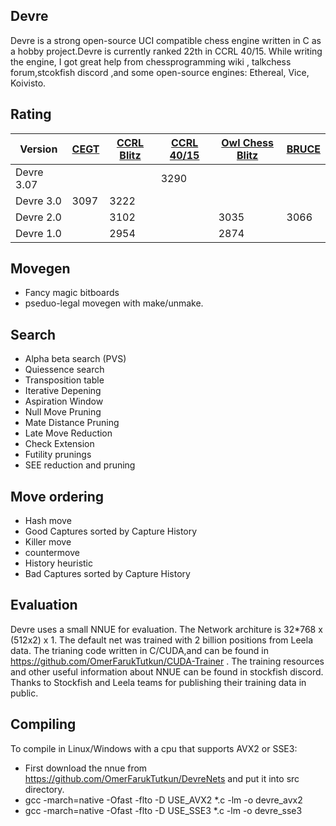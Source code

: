 ## Devre

Devre is a strong open-source UCI compatible chess engine written in C as a hobby project.Devre is currently ranked 22th in CCRL 40/15. While writing the engine, I got great help from chessprogramming wiki , talkchess forum,stcokfish discord ,and some open-source engines: Ethereal, Vice, Koivisto. 

## Rating

| Version  | [CEGT](http://www.cegt.net/40_4_Ratinglist/40_4_single/rangliste.html) | [CCRL Blitz](http://ccrl.chessdom.com/ccrl/404/) |  [CCRL 40/15](http://ccrl.chessdom.com/ccrl/4040/) | [Owl Chess Blitz](http://chessowl.blogspot.com/) | [BRUCE](https://www.e4e6.com/)
| ------------- | ------------- |----------|----------|----------|----------|
| Devre 3.07 |       |       | 3290 |  |
| Devre 3.0  | 3097  | 3222  |      |  |
| Devre 2.0  |       | 3102  | | 3035 | 3066
| Devre 1.0  |       | 2954  | |2874 |


## Movegen

* Fancy magic bitboards
* pseduo-legal movegen with make/unmake.



## Search
* Alpha beta search (PVS)
* Quiessence search
* Transposition table
* Iterative Depening
* Aspiration Window
* Null Move Pruning
* Mate Distance Pruning
* Late Move Reduction
* Check Extension
* Futility prunings
* SEE reduction and pruning
## Move ordering
*  Hash move
*  Good Captures sorted by Capture History
*  Killer move
*  countermove
*  History heuristic
*  Bad Captures sorted  by Capture History


## Evaluation

Devre uses a small NNUE for evaluation. The Network architure is 32*768 x (512x2) x 1.
The default net was trained with 2 billion positions from Leela data. The trianing code written in C/CUDA,and can be found in https://github.com/OmerFarukTutkun/CUDA-Trainer .  The training resources and other useful information about NNUE can be found in stockfish discord.
Thanks to Stockfish and Leela teams for publishing their training data in public. 

## Compiling 
 To compile in Linux/Windows with a cpu that supports AVX2 or SSE3:
 * First download the nnue from https://github.com/OmerFarukTutkun/DevreNets and put it into src directory.
 * gcc -march=native -Ofast -flto -D USE_AVX2 *.c -lm -o devre_avx2
 * gcc -march=native -Ofast -flto -D USE_SSE3 *.c -lm -o devre_sse3

